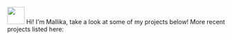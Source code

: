 <img src="https://cdn-icons-png.flaticon.com/512/1784/1784096.png" width="40" height="40"/> Hi! I'm Mallika, take a look at some of my projects below! More recent projects listed here:
<!--
<h1><img src="https://cdn.discordapp.com/emojis/552927506957729802.gif?size=128" width="40" height="40"/>  Hey, I'm Mallika.</h1>

<h3><img src="https://image.flaticon.com/icons/png/512/428/428001.png" width="25" height="25"/> About Me </h3>
<p> Computer science student currently completed her Master's at the University of Illinois at Chicago, graduating 2022.<p>

<img src="https://github-readme-stats.vercel.app/api?username=mallikampatil&show_icons=true&theme=algolia&count_private=true&hide=stars&" height="150"/>
  <img src="https://github-readme-stats.vercel.app/api/top-langs/?username=mallikampatil&layout=compact&theme=algolia" height="150"/>

<h3><img src="https://image.flaticon.com/icons/png/512/1825/1825157.png" width="25" height="25"/> Current Interests </h3>
<ul>  
  <li>iOS Development</li>
  <li>Front End Development</li>
  <li>Full Stack Development</li>
  <li>Internet of Things</li>
  <li>Cybersecurity</li>
  <li>Diversity in Tech</li>
 </ul>
  
<h3><img src="https://image.flaticon.com/icons/png/512/1053/1053367.png" width="25" height="25"/> Current Projects </h3>
Coming soon!
<h3><img src="https://image.flaticon.com/icons/png/512/167/167755.png" width="25" height="25"/> Currently Learning </h3>
<ul>  
  <li>AWS</li>
  <li>GCP</li>
  <li>Algorithms</li>
  <li>Pics</li>
 </ul>
<h3><img src="https://image.flaticon.com/icons/png/512/1017/1017466.png" width="25" height="25"/> Find Me </h3>
<p>
  <a href="https://github.com/mallikampatil" target="_blank"><img alt="Github" src="https://upload.wikimedia.org/wikipedia/commons/thumb/9/91/Octicons-mark-github.svg/2048px-Octicons-mark-github.svg.png" width="30"/></a> 
    <a href="https://www.linkedin.com/in/mallikampatil" target="_blank"><img alt="LinkedIn" src="https://www.edigitalagency.com.au/wp-content/uploads/Linkedin-logo-icon-png.png" width="30"/></a> 
  <a href="https://mallikampatil.github.io/" target="_blank"><img alt="Personal Website" src="https://mallikampatil.github.io/assets/images/Mallika-Patil-logo.png" width="30"/></a> 

</p>
-->
